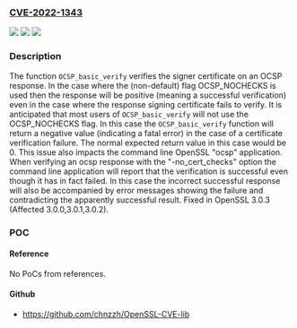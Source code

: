 ### [CVE-2022-1343](https://cve.mitre.org/cgi-bin/cvename.cgi?name=CVE-2022-1343)
![](https://img.shields.io/static/v1?label=Product&message=OpenSSL&color=blue)
![](https://img.shields.io/static/v1?label=Version&message=n%2Fa&color=blue)
![](https://img.shields.io/static/v1?label=Vulnerability&message=Incorrect%20signature%20verfication&color=brighgreen)

### Description

The function `OCSP_basic_verify` verifies the signer certificate on an OCSP response. In the case where the (non-default) flag OCSP_NOCHECKS is used then the response will be positive (meaning a successful verification) even in the case where the response signing certificate fails to verify. It is anticipated that most users of `OCSP_basic_verify` will not use the OCSP_NOCHECKS flag. In this case the `OCSP_basic_verify` function will return a negative value (indicating a fatal error) in the case of a certificate verification failure. The normal expected return value in this case would be 0. This issue also impacts the command line OpenSSL "ocsp" application. When verifying an ocsp response with the "-no_cert_checks" option the command line application will report that the verification is successful even though it has in fact failed. In this case the incorrect successful response will also be accompanied by error messages showing the failure and contradicting the apparently successful result. Fixed in OpenSSL 3.0.3 (Affected 3.0.0,3.0.1,3.0.2).

### POC

#### Reference
No PoCs from references.

#### Github
- https://github.com/chnzzh/OpenSSL-CVE-lib

